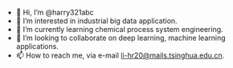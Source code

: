 - 👋 Hi, I’m @harry321abc
- 👀 I’m interested in industrial big data application.
- 🌱 I’m currently learning chemical process system engineering.
- 💞️ I’m looking to collaborate on deep learning, machine learning applications.
- 📫 How to reach me, via e-mail li-hr20@mails.tsinghua.edu.cn.

<!---
harry321abc/harry321abc is a ✨ special ✨ repository because its `README.md` (this file) appears on your GitHub profile.
You can click the Preview link to take a look at your changes.
--->
